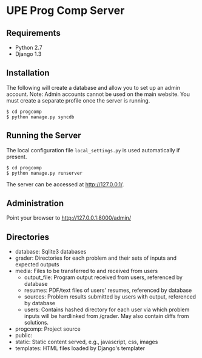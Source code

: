 UPE Prog Comp Server
====================

Requirements
------------
* Python 2.7
* Django 1.3

Installation
------------
The following will create a database and allow you to set up an admin account.
Note: Admin accounts cannot be used on the main website. You must create a
separate profile once the server is running.

    $ cd progcomp
    $ python manage.py syncdb

Running the Server
------------------
The local configuration file `local_settings.py` is used automatically if
present.

    $ cd progcomp
    $ python manage.py runserver

The server can be accessed at <http://127.0.0.1/>.

Administration
--------------
Point your browser to <http://127.0.0.1:8000/admin/>

Directories
-----------
* database: Sqlite3 databases
* grader: Directories for each problem and their sets of inputs and expected
  outputs
* media: Files to be transferred to and received from users
  * output\_file: Program output received from users, referenced by database
  * resumes: PDF/text files of users' resumes, referenced by database
  * sources: Problem results submitted by users with output, referenced by
    database
  * users: Contains hashed directory for each user via which problem inputs will
    be hardlinked from /grader. May also contain diffs from solutions.
* progcomp: Project source
* public:
* static: Static content served, e.g., javascript, css, images
* templates: HTML files loaded by Django's templater
